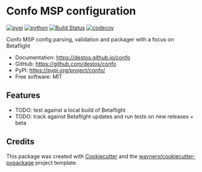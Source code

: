 # Confo MSP configuration


[![pypi](https://img.shields.io/pypi/v/confo.svg)](https://pypi.org/project/confo/)
[![python](https://img.shields.io/pypi/pyversions/confo.svg)](https://pypi.org/project/confo/)
[![Build Status](https://github.com/destos/confo/actions/workflows/dev.yml/badge.svg)](https://github.com/destos/confo/actions/workflows/dev.yml)
[![codecov](https://codecov.io/gh/destos/confo/branch/main/graphs/badge.svg)](https://codecov.io/github/destos/confo)


Confo MSP config parsing, validation and packager with a focus on Betaflight


* Documentation: <https://destos.github.io/confo>
* GitHub: <https://github.com/destos/confo>
* PyPI: <https://pypi.org/project/confo/>
* Free software: MIT


## Features

* TODO: test against a local build of Betaflight
* TODO: track against Betaflight updates and run tests on new releases + beta

## Credits

This package was created with [Cookiecutter](https://github.com/audreyr/cookiecutter) and the [waynerv/cookiecutter-pypackage](https://github.com/waynerv/cookiecutter-pypackage) project template.

